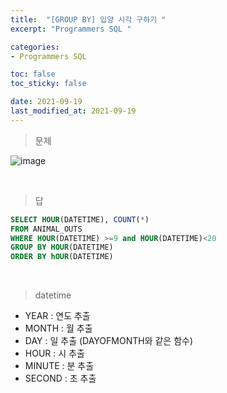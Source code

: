 ```yaml
---
title:  "[GROUP BY] 입양 시각 구하기 "
excerpt: "Programmers SQL "

categories:
- Programmers SQL

toc: false
toc_sticky: false

date: 2021-09-19
last_modified_at: 2021-09-19
---
```


> 문제

![image](https://user-images.githubusercontent.com/76996686/133913656-8f715343-9055-4fdf-9abb-ffd67118857c.png)


<br>

> 답

```sql
SELECT HOUR(DATETIME), COUNT(*)
FROM ANIMAL_OUTS
WHERE HOUR(DATETIME) >=9 and HOUR(DATETIME)<20
GROUP BY HOUR(DATETIME)
ORDER BY hOUR(DATETIME)
```

<br>

> datetime

- YEAR : 연도 추출
- MONTH : 월 추출
- DAY : 일 추출 (DAYOFMONTH와 같은 함수)
- HOUR : 시 추출
- MINUTE : 분 추출
- SECOND : 초 추출

